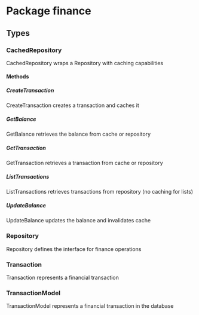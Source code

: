 # Package finance

## Types

### CachedRepository

CachedRepository wraps a Repository with caching capabilities

#### Methods

##### CreateTransaction

CreateTransaction creates a transaction and caches it

##### GetBalance

GetBalance retrieves the balance from cache or repository

##### GetTransaction

GetTransaction retrieves a transaction from cache or repository

##### ListTransactions

ListTransactions retrieves transactions from repository (no caching for lists)

##### UpdateBalance

UpdateBalance updates the balance and invalidates cache

### Repository

Repository defines the interface for finance operations

### Transaction

Transaction represents a financial transaction

### TransactionModel

TransactionModel represents a financial transaction in the database
